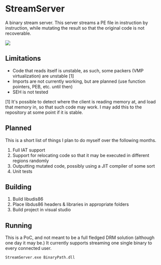 # StreamServer
A binary stream server. This server streams a PE file in instruction by instruction, while mutating the result so that the 
original code is not recoverable.

![](https://i.imgur.com/h72lzH7.gifv)

## Limitations
* Code that reads itself is unstable, as such, some packers (VMP virtualization) are unstable [1]  
* Imports are not currently working, but are planned (use function pointers, PEB, etc. until then)  
* SEH is not tested  
  

[1] It's possible to detect where the client is reading memory at, and load that memory in, so that such code may work. I may 
add this to the repository at some point if it is stable.

## Planned
This is a short list of things I plan to do myself over the following months.  

1) Full IAT support
2) Support for relocating code so that it may be executed in different regions randomly
3) Outputting mutated code, possibly using a JIT compiler of some sort
4) Unit tests

## Building
1) Build libudis86
2) Place libdus86 headers & libraries in appropriate folders
3) Build project in visual studio

## Running
This is a PoC, and not meant to be a full fledged DRM solution (although one day it may be.) It currently supports streaming one 
single binary to every connected user.

```
StreamServer.exe BinaryPath.dll
```
